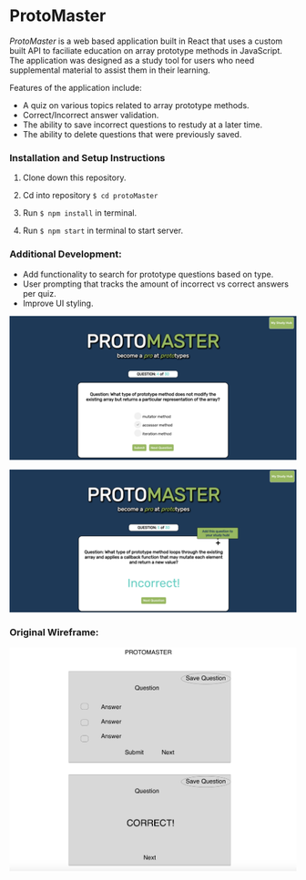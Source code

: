# **ProtoMaster**



*ProtoMaster* is a web based application built in React that uses a custom built API to faciliate education on array prototype methods in JavaScript. The application was designed as a study tool for users who need supplemental material to assist them in their learning.

Features of the application include: 
* A quiz on various topics related to array prototype methods.
* Correct/Incorrect answer validation.
* The ability to save incorrect questions to restudy at a later time.
* The ability to delete questions that were previously saved.

### Installation and Setup Instructions

1. Clone down this repository.

2. Cd into repository `$ cd protoMaster`

3. Run `$ npm install` in terminal.

4. Run `$ npm start` in terminal to start server.

### Additional Development:
* Add functionality to search for prototype questions based on type.
* User prompting that tracks the amount of incorrect vs correct answers per quiz.
* Improve UI styling.

![ProtoMaster screenshot 1](images/protomaster.png)


![ProtoMaster screenshot 2](images/protomaster2.png)


### Original Wireframe:

![ProtoMaster screenshot 3](images/protowireframe.png)









